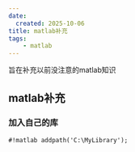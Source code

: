 ```yaml
---
date:
  created: 2025-10-06
title: matlab补充
tags:
    - matlab
---
```


旨在补充以前没注意的matlab知识
<!-- more -->

## matlab补充
### 加入自己的库

`#!matlab addpath('C:\MyLibrary');`



